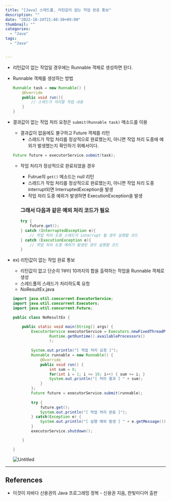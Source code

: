 ```yaml
---
title: "[Java] 스레드풀, 리턴값이 없는 작업 완료 통보"
description: ""
date: "2022-10-24T21:40:30+09:00"
thumbnail: ""
categories:
  - "Java"
tags:
  - "Java"


---
```

<!--more-->

- 리턴값이 없는 작업일 경우에는 Runnable 객체로 생성하면 된다.
- Runnable 객체를 생성하는 방법
    
    ```java
    Runnable task = new Runnable() {
    	@Override
    	public void run(){
    		// 스레드가 처리할 작업 내용
    	}
    }
    ```
    
- 결과값이 없는 작업 처리 요청은 `submit(Runnable task)` 메소드를 이용
    - 결과값이 없음에도 불구하고 Future 객체를 리턴
        - 스레드가 작업 처리를 정상적으로 완료했는지, 아니면 작업 처리 도중에 예외가 발생했는지 확인하기 위해서이다.
    
    ```java
    Future future = executorService.submit(task);
    ```
    
    - 작업 처리가 정상적으로 완료되었을 경우
        - Futrue의 `get()` 메소드는 null 리턴
        - 스레드가 작업 처리를 정상적으로 완료했는지, 아니면 작업 처리 도중 interrupt되면 InterruptedException을 발생
        - 작업 처리 도중 예외가 발생하면 ExecutionException을 발생
        
        ### 그래서 다음과 같은 예외 처리 코드가 필요
        
        ```java
        try {
        	future.get();
        } catch (InterruptedException e){
        	// 작업 처리 도중 스레드가 interrupt 될 경우 실행할 코드
        } catch (ExecutionException e){
        	// 작업 처리 도중 예외가 발생된 경우 실행할 코드
        }
        ```
        
- ex) 리턴값이 없는 작업 완료 통보
    - 리턴값이 없고 단순히 1부터 10까지의 합을 출력하는 작업을 Runnable 객체로 생성
    - 스레드풀의 스레드가 처리하도록 요청
    - NoResultEx.java
    
    ```java
    import java.util.concurrent.ExecutorService;
    import java.util.concurrent.Executors;
    import java.util.concurrent.Future;
    
    public class NoResultEx {
    
    	public static void main(String[] args) {
    		ExecutorService executorService = Executors.newFixedThreadPool(
    				Runtime.getRuntime().availableProcessors()
    				);
    		
    		System.out.println("[ 작업 처리 요청 ]");
    		Runnable runnable = new Runnable() {
    			@Override
    			public void run() {
    				int sum = 0;
    				for(int i = 1; i <= 10; i++) { sum += i; }
    				System.out.println("[ 처리 결과 ] " + sum);
    			}
    		};
    		Future future = executorService.submit(runnable);
    		
    		try {
    			future.get();
    			System.out.println("[ 작업 처리 완료 ]");
    		} catch(Exception e) {
    			System.out.println("[ 실행 예외 발생 ] " + e.getMessage());
    		}
    		executorService.shutdown();
    
    	}
    
    }
    ```
    
    ![Untitled](/images/lang_java/multi_thread/스레드풀,_리턴값이_없는_작업_완료_통보/Untitled.png)
    

---

## References

- 이것이 자바다 신용권의 Java 프로그래밍 정복 - 신용권 지음, 한빛미디어 출판